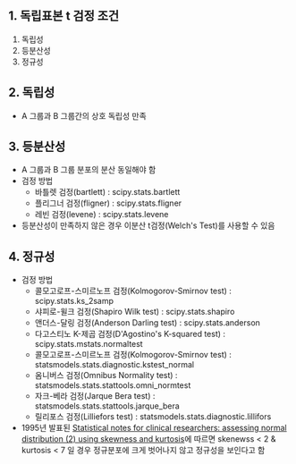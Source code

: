 ## 1. 독립표본 t 검정 조건

1. 독립성
2. 등분산성
3. 정규성

## 2. 독립성
- A 그룹과 B 그룹간의 상호 독립성 만족

## 3. 등분산성
-  A 그룹과 B 그룹 분포의 분산 동일해야 함
- 검정 방법
    - 바틀렛 검정(bartlett) : scipy.stats.bartlett
    - 플리그너 검정(fligner) : scipy.stats.fligner
    - 레빈 검정(levene) : scipy.stats.levene
- 등분산성이 만족하지 않은 경우 이분산 t검정(Welch's Test)를 사용할 수 있음

## 4. 정규성
- 검정 방법
    - 콜모고로프-스미르노프 검정(Kolmogorov-Smirnov test) : scipy.stats.ks_2samp
    - 샤피로-윌크 검정(Shapiro Wilk test) : scipy.stats.shapiro
    - 앤더스-달링 검정(Anderson Darling test) : scipy.stats.anderson
    - 다고스티노 K-제곱 검정(D'Agostino's K-squared test) : scipy.stats.mstats.normaltest
    - 콜모고로프-스미르노프 검정(Kolmogorov-Smirnov test) : statsmodels.stats.diagnostic.kstest_normal
    - 옴니버스 검정(Omnibus Normality test) : statsmodels.stats.stattools.omni_normtest
    - 자크-베라 검정(Jarque Bera test) : statsmodels.stats.stattools.jarque_bera
    - 릴리포스 검정(Lilliefors test) : statsmodels.stats.diagnostic.lillifors
- 1995년 발표된 [Statistical notes for clinical researchers: assessing normal distribution (2) using skewness and kurtosis](https://www.ncbi.nlm.nih.gov/pmc/articles/PMC3591587/)에 따르면 skenewss < 2 & kurtosis < 7 일 경우 정규분포에 크게 벗어나지 않고 정규성을 보인다고 함
